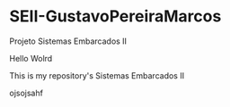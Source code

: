 # SEII-GustavoPereiraMarcos
 Projeto Sistemas Embarcados II
 
Hello Wolrd

This is my repository's Sistemas Embarcados II

ojsojsahf